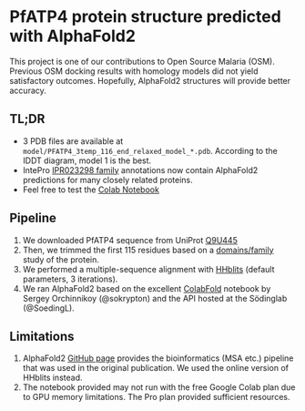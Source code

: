 # PfATP4 protein structure predicted with AlphaFold2

This project is one of our contributions to Open Source Malaria (OSM). Previous OSM docking results with homology models did not yield satisfactory outcomes. Hopefully, AlphaFold2 structures will provide better accuracy.

## TL;DR

* 3 PDB files are available at `model/PFATP4_3temp_116_end_relaxed_model_*.pdb`. According to the IDDT diagram, model 1 is the best.
* IntePro [IPR023298 family](https://www.ebi.ac.uk/interpro/entry/InterPro/IPR023298/alphafold/#table) annotations now contain AlphaFold2 predictions for many closely related proteins.
* Feel free to test the [Colab Notebook](https://colab.research.google.com/github/ersilia-os/osm-pfatp4-structure/blob/main/PfATP4_AlphaFold2_Prediction.ipynb)

## Pipeline

1. We downloaded PfATP4 sequence from UniProt [Q9U445](https://www.uniprot.org/uniprot/Q9U445)
2. Then, we trimmed the first 115 residues based on a [domains/family](https://www.ebi.ac.uk/interpro/protein/Q9U445) study of the protein.
3. We performed a multiple-sequence alignment with [HHblits](https://toolkit.tuebingen.mpg.de/tools/hhblits) (default parameters, 3 iterations).
4. We ran AlphaFold2 based on the excellent [ColabFold](https://github.com/sokrypton/ColabFold) notebook by Sergey Orchinnikoy (@sokrypton) and the API hosted at the Södinglab (@SoedingL).

## Limitations

1. AlphaFold2 [GitHub page](https://github.com/deepmind/alphafold) provides the bioinformatics (MSA etc.) pipeline that was used in the original publication. We used the online version of HHblits instead.
2. The notebook provided may not run with the free Google Colab plan due to GPU memory limitations. The Pro plan provided sufficient resources.
